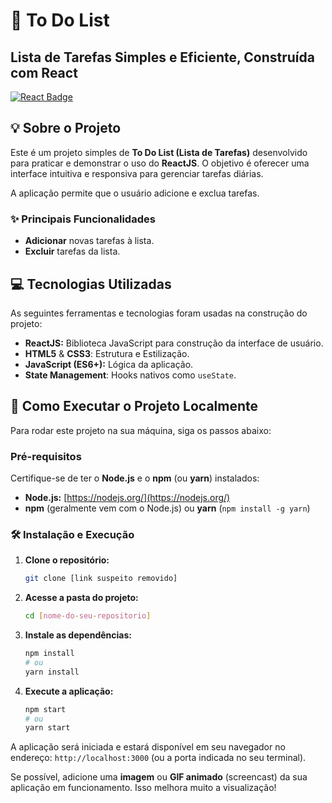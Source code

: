 # 📝 To Do List

## Lista de Tarefas Simples e Eficiente, Construída com React

[![React Badge](https://img.shields.io/badge/React-20232A?style=for-the-badge&logo=react&logoColor=61DAFB)](https://pt-br.reactjs.org/)

## 💡 Sobre o Projeto

Este é um projeto simples de **To Do List (Lista de Tarefas)** desenvolvido para praticar e demonstrar o uso do **ReactJS**. O objetivo é oferecer uma interface intuitiva e responsiva para gerenciar tarefas diárias.

A aplicação permite que o usuário adicione e exclua tarefas.

### ✨ Principais Funcionalidades

- **Adicionar** novas tarefas à lista.
- **Excluir** tarefas da lista.

## 💻 Tecnologias Utilizadas

As seguintes ferramentas e tecnologias foram usadas na construção do projeto:

- **ReactJS:** Biblioteca JavaScript para construção da interface de usuário.
- **HTML5** & **CSS3**: Estrutura e Estilização.
- **JavaScript (ES6+):** Lógica da aplicação.
- **State Management**: Hooks nativos como `useState`.

## 🚀 Como Executar o Projeto Localmente

Para rodar este projeto na sua máquina, siga os passos abaixo:

### Pré-requisitos

Certifique-se de ter o **Node.js** e o **npm** (ou **yarn**) instalados:

- **Node.js:** [https://nodejs.org/](https://nodejs.org/)
- **npm** (geralmente vem com o Node.js) ou **yarn** (`npm install -g yarn`)

### 🛠️ Instalação e Execução

1.  **Clone o repositório:**
    ```bash
    git clone [link suspeito removido]
    ```
2.  **Acesse a pasta do projeto:**
    ```bash
    cd [nome-do-seu-repositorio]
    ```
3.  **Instale as dependências:**
    ```bash
    npm install
    # ou
    yarn install
    ```
4.  **Execute a aplicação:**
    ```bash
    npm start
    # ou
    yarn start
    ```

A aplicação será iniciada e estará disponível em seu navegador no endereço: `http://localhost:3000` (ou a porta indicada no seu terminal).


Se possível, adicione uma **imagem** ou **GIF animado** (screencast) da sua aplicação em funcionamento. Isso melhora muito a visualização!

```markdown
